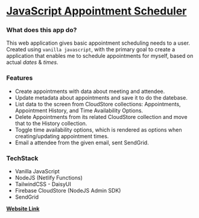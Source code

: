 # [**JavaScript Appointment Scheduler**](https://appointmentschedulerjs.netlify.app/index.html)

### **What does this app do?**

This web application gives basic appointment scheduling needs to a user. Created using `vanilla javascript`, with the primary goal to create a application that enables me to schedule appointments for myself, based on actual _dates_ & _times_.

### **Features**

- Create appointments with data about meeting and attendee.
- Update metadata about appointments and save it to do the datebase.
- List data to the screen from CloudStore collections: Appointments, Appointment History, and Time Availability Options.
- Delete Appointments from its related CloudStore collection and move that to the History collection.
- Toggle time availability options, which is rendered as options when creating/updating appointment times.
- Email a attendee from the given email, sent SendGrid.

### TechStack

- Vanilla JavaScript
- NodeJS (Netlify Functions)
- TailwindCSS - DaisyUI
- Firebase CloudStore (NodeJS Admin SDK)
- SendGrid

[**Website Link**](https://appointmentschedulerjs.netlify.app/index.html)
